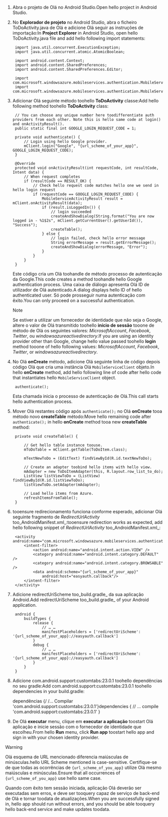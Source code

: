
1. <span data-ttu-id="578ae-101">Abra o projeto de Olá no Android Studio.</span><span class="sxs-lookup"><span data-stu-id="578ae-101">Open hello project in Android Studio.</span></span>

2. <span data-ttu-id="578ae-102">No **Explorador de projeto** no Android Studio, abra o ficheiro ToDoActivity.java de Olá e adicione Olá seguir as instruções de importação:</span><span class="sxs-lookup"><span data-stu-id="578ae-102">In **Project Explorer** in Android Studio, open hello ToDoActivity.java file and add hello following import statements:</span></span>

        import java.util.concurrent.ExecutionException;
        import java.util.concurrent.atomic.AtomicBoolean;

        import android.content.Context;
        import android.content.SharedPreferences;
        import android.content.SharedPreferences.Editor;

        import com.microsoft.windowsazure.mobileservices.authentication.MobileServiceAuthenticationProvider;
        import com.microsoft.windowsazure.mobileservices.authentication.MobileServiceUser;

3. <span data-ttu-id="578ae-103">Adicionar Olá seguinte método toohello **ToDoActivity** classe:</span><span class="sxs-lookup"><span data-stu-id="578ae-103">Add hello following method toohello **ToDoActivity** class:</span></span>

        // You can choose any unique number here toodifferentiate auth providers from each other. Note this is hello same code at login() and onActivityResult().
        public static final int GOOGLE_LOGIN_REQUEST_CODE = 1;

        private void authenticate() {
            // Login using hello Google provider.
            mClient.login("Google", "{url_scheme_of_your_app}", GOOGLE_LOGIN_REQUEST_CODE);
        }

        @Override
        protected void onActivityResult(int requestCode, int resultCode, Intent data) {
            // When request completes
            if (resultCode == RESULT_OK) {
                // Check hello request code matches hello one we send in hello login request
                if (requestCode == GOOGLE_LOGIN_REQUEST_CODE) {
                    MobileServiceActivityResult result = mClient.onActivityResult(data);
                    if (result.isLoggedIn()) {
                        // login succeeded
                        createAndShowDialog(String.format("You are now logged in - %1$2s", mClient.getCurrentUser().getUserId()), "Success");
                        createTable();
                    } else {
                        // login failed, check hello error message
                        String errorMessage = result.getErrorMessage();
                        createAndShowDialog(errorMessage, "Error");
                    }
                }
            }
        }

    <span data-ttu-id="578ae-104">Este código cria um Olá toohandle de método processo de autenticação da Google.</span><span class="sxs-lookup"><span data-stu-id="578ae-104">This code creates a method toohandle hello Google authentication process.</span></span> <span data-ttu-id="578ae-105">Uma caixa de diálogo apresenta Olá ID de utilizador de Olá autenticado.</span><span class="sxs-lookup"><span data-stu-id="578ae-105">A dialog displays hello ID of hello authenticated user.</span></span> <span data-ttu-id="578ae-106">Só pode prosseguir numa autenticação com êxito.</span><span class="sxs-lookup"><span data-stu-id="578ae-106">You can only proceed on a successful authentication.</span></span>

    > [!NOTE]
    > <span data-ttu-id="578ae-107">Se estiver a utilizar um fornecedor de identidade que não seja o Google, altere o valor de Olá transmitido toohello **início de sessão** tooone de método de Olá os seguintes valores: _MicrosoftAccount_, _Facebook_, _Twitter_, ou _windowsazureactivedirectory_.</span><span class="sxs-lookup"><span data-stu-id="578ae-107">If you are using an identity provider other than Google, change hello value passed toohello **login** method tooone of hello following values: _MicrosoftAccount_, _Facebook_, _Twitter_, or _windowsazureactivedirectory_.</span></span>

4. <span data-ttu-id="578ae-108">No Olá **onCreate** método, adicione Olá seguinte linha de código depois código Olá que cria uma instância Olá `MobileServiceClient` objeto.</span><span class="sxs-lookup"><span data-stu-id="578ae-108">In hello **onCreate** method, add hello following line of code after hello code that instantiates hello `MobileServiceClient` object.</span></span>

        authenticate();

    <span data-ttu-id="578ae-109">Esta chamada inicia o processo de autenticação de Olá.</span><span class="sxs-lookup"><span data-stu-id="578ae-109">This call starts hello authentication process.</span></span>

5. <span data-ttu-id="578ae-110">Mover Olá restantes código após `authenticate();` no Olá **onCreate** tooa método novo **createTable** método:</span><span class="sxs-lookup"><span data-stu-id="578ae-110">Move hello remaining code after `authenticate();` in hello **onCreate** method tooa new **createTable** method:</span></span>

        private void createTable() {

            // Get hello table instance toouse.
            mToDoTable = mClient.getTable(ToDoItem.class);

            mTextNewToDo = (EditText) findViewById(R.id.textNewToDo);

            // Create an adapter toobind hello items with hello view.
            mAdapter = new ToDoItemAdapter(this, R.layout.row_list_to_do);
            ListView listViewToDo = (ListView) findViewById(R.id.listViewToDo);
            listViewToDo.setAdapter(mAdapter);

            // Load hello items from Azure.
            refreshItemsFromTable();
        }

6. <span data-ttu-id="578ae-111">tooensure redirecionamento funciona conforme esperado, adicionar Olá seguinte fragmento de _RedirectUrlActivity_ too_AndroidManifest.xml_:</span><span class="sxs-lookup"><span data-stu-id="578ae-111">tooensure redirection works as expected, add hello following snippet of _RedirectUrlActivity_ too_AndroidManifest.xml_:</span></span>

        <activity android:name="com.microsoft.windowsazure.mobileservices.authentication.RedirectUrlActivity">
            <intent-filter>
                <action android:name="android.intent.action.VIEW" />
                <category android:name="android.intent.category.DEFAULT" />
                <category android:name="android.intent.category.BROWSABLE" />
                <data android:scheme="{url_scheme_of_your_app}"
                    android:host="easyauth.callback"/>
            </intent-filter>
        </activity>

7. <span data-ttu-id="578ae-112">Adicione redirectUriScheme too_build.gradle_ da sua aplicação Android.</span><span class="sxs-lookup"><span data-stu-id="578ae-112">Add redirectUriScheme too_build.gradle_ of your Android application.</span></span>

        android {
            buildTypes {
                release {
                    // … …
                    manifestPlaceholders = ['redirectUriScheme': '{url_scheme_of_your_app}://easyauth.callback']
                }
                debug {
                    // … …
                    manifestPlaceholders = ['redirectUriScheme': '{url_scheme_of_your_app}://easyauth.callback']
                }
            }
        }

8. <span data-ttu-id="578ae-113">Adicione com.android.support:customtabs:23.0.1 toohello dependências no seu gradle:</span><span class="sxs-lookup"><span data-stu-id="578ae-113">Add com.android.support:customtabs:23.0.1 toohello dependencies in your build.gradle:</span></span>

      <span data-ttu-id="578ae-114">dependências {/ /... Compilar 'com.android.support:customtabs:23.0.1'}</span><span class="sxs-lookup"><span data-stu-id="578ae-114">dependencies {        // ...        compile 'com.android.support:customtabs:23.0.1'    }</span></span>

9. <span data-ttu-id="578ae-115">De Olá **executar** menu, clique em **executar a aplicação** toostart Olá aplicação e inicie sessão com o fornecedor de identidade que escolheu.</span><span class="sxs-lookup"><span data-stu-id="578ae-115">From hello **Run** menu, click **Run app** toostart hello app and sign in with your chosen identity provider.</span></span>

> [!WARNING]
> <span data-ttu-id="578ae-116">Olá esquema de URL mencionado diferencia maiúsculas de minúsculas.</span><span class="sxs-lookup"><span data-stu-id="578ae-116">hello URL Scheme mentioned is case-sensitive.</span></span>  <span data-ttu-id="578ae-117">Certifique-se de que todas as ocorrências de `{url_scheme_of_you_app}` utilize Olá mesmo maiúsculas e minúsculas.</span><span class="sxs-lookup"><span data-stu-id="578ae-117">Ensure that all occurrences of `{url_scheme_of_you_app}` use hello same case.</span></span>

<span data-ttu-id="578ae-118">Quando com êxito tem sessão iniciada, aplicação Olá deverão ser executadas sem erros, e deve ser tooquery capaz de serviço de back-end de Olá e tornar toodata de atualizações.</span><span class="sxs-lookup"><span data-stu-id="578ae-118">When you are successfully signed in, hello app should run without errors, and you should be able tooquery hello back-end service and make updates toodata.</span></span>

